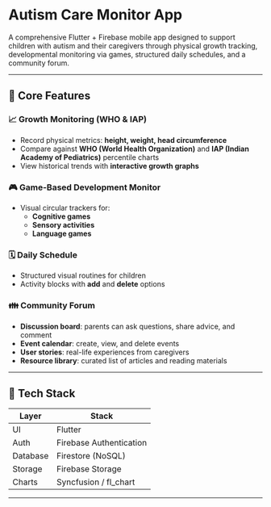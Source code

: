 # Autism Care Monitor App

A comprehensive Flutter + Firebase mobile app designed to support children with autism and their caregivers through physical growth tracking, developmental monitoring via games, structured daily schedules, and a community forum.

---

## 🧠 Core Features

### 📈 Growth Monitoring (WHO & IAP)
- Record physical metrics: **height, weight, head circumference**
- Compare against **WHO (World Health Organization)** and **IAP (Indian Academy of Pediatrics)** percentile charts
- View historical trends with **interactive growth graphs**

### 🎮 Game-Based Development Monitor
- Visual circular trackers for:
  - **Cognitive games**
  - **Sensory activities**
  - **Language games** 

### 🗓️ Daily Schedule
- Structured visual routines for children
- Activity blocks with **add** and **delete** options

### 👪 Community Forum
- **Discussion board**: parents can ask questions, share advice, and comment
- **Event calendar**: create, view, and delete events
- **User stories**: real-life experiences from caregivers
- **Resource library**: curated list of articles and reading materials

---

## 🔧 Tech Stack

| Layer       | Stack                     |
|-------------|---------------------------|
| UI          | Flutter                   |
| Auth        | Firebase Authentication   |
| Database    | Firestore (NoSQL)         |
| Storage     | Firebase Storage          |
| Charts      | Syncfusion / fl_chart     |

---
